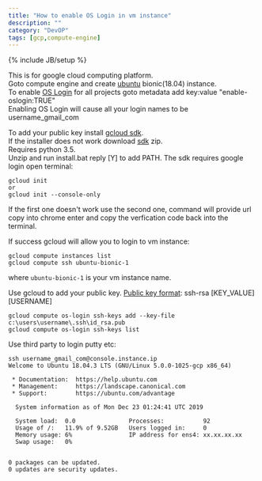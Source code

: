 ```yaml
---
title: "How to enable OS Login in vm instance"
description: ""
category: "DevOP"
tags: [gcp,compute-engine]
---
```

{% include JB/setup %}

This is for google cloud computing platform.  
Goto compute engine and create [ubuntu](https://console.cloud.google.com/marketplace/details/ubuntu-os-cloud/ubuntu-bionic) bionic(18.04) instance.  
To enable [OS Login](https://cloud.google.com/compute/docs/instances/managing-instance-access) for all projects goto metadata add key:value "enable-oslogin:TRUE"  
Enabling OS Login will cause all your login names to be username_gmail_com  

To add your public key install [gcloud sdk](https://dl.google.com/dl/cloudsdk/channels/rapid/GoogleCloudSDKInstaller.exe).  
If the installer does not work download [sdk](https://console.cloud.google.com/storage/browser/cloud-sdk-release) zip.  
Requires python 3.5.  
Unzip and run install.bat reply [Y] to add PATH.
The sdk requires google login open terminal:
```
gcloud init 
or 
gcloud init --console-only
```
If the first one doesn't work use the second one, command will provide url copy into chrome enter and copy the verfication code back into the terminal.

If success gcloud will allow you to login to vm instance:
```
gcloud compute instances list 
gcloud compute ssh ubuntu-bionic-1
```
where `ubuntu-bionic-1` is your vm instance name.

Use gcloud to add your public key.
[Public key format](https://cloud.google.com/compute/docs/instances/adding-removing-ssh-keys#sshkeyformat): ssh-rsa [KEY_VALUE] [USERNAME]
```
gcloud compute os-login ssh-keys add --key-file c:\users\username\.ssh\id_rsa.pub
gcloud compute os-login ssh-keys list 
```
Use third party to login putty etc:
```
ssh username_gmail_com@console.instance.ip
Welcome to Ubuntu 18.04.3 LTS (GNU/Linux 5.0.0-1025-gcp x86_64)

 * Documentation:  https://help.ubuntu.com
 * Management:     https://landscape.canonical.com
 * Support:        https://ubuntu.com/advantage

  System information as of Mon Dec 23 01:24:41 UTC 2019

  System load:  0.0               Processes:           92
  Usage of /:   11.9% of 9.52GB   Users logged in:     0
  Memory usage: 6%                IP address for ens4: xx.xx.xx.xx
  Swap usage:   0%


0 packages can be updated.
0 updates are security updates.
```

